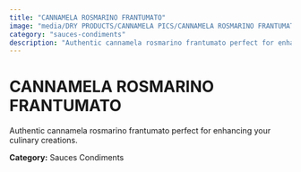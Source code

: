 ```yaml
---
title: "CANNAMELA ROSMARINO FRANTUMATO"
image: "media/DRY PRODUCTS/CANNAMELA PICS/CANNAMELA ROSMARINO FRANTUMATO.png"
category: "sauces-condiments"
description: "Authentic cannamela rosmarino frantumato perfect for enhancing your culinary creations."
---
```


# CANNAMELA ROSMARINO FRANTUMATO

Authentic cannamela rosmarino frantumato perfect for enhancing your culinary creations.

**Category:** Sauces Condiments
